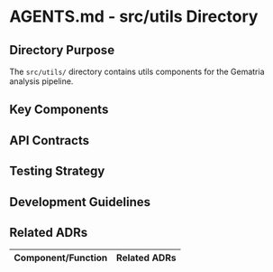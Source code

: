 # AGENTS.md - src/utils Directory

## Directory Purpose

The `src/utils/` directory contains utils components for the Gematria analysis pipeline.

## Key Components

<!-- Add key components and their purposes here -->

## API Contracts

<!-- Add function/class signatures and contracts here -->

## Testing Strategy

<!-- Add testing approach and coverage requirements here -->

## Development Guidelines

<!-- Add coding standards and patterns specific to this directory here -->

## Related ADRs

| Component/Function | Related ADRs |
|-------------------|--------------|
<!-- Add ADR references here -->
